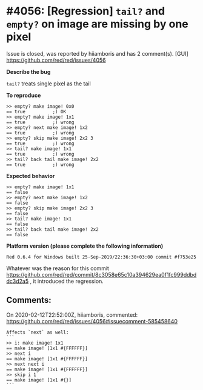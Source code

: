 
#4056: [Regression] `tail?` and `empty?` on image are missing by one pixel
================================================================================
Issue is closed, was reported by hiiamboris and has 2 comment(s).
[GUI]
<https://github.com/red/red/issues/4056>

**Describe the bug**

`tail?` treats single pixel as the tail

**To reproduce**
```
>> empty? make image! 0x0
== true          ;) OK
>> empty? make image! 1x1
== true          ;) wrong
>> empty? next make image! 1x2
== true          ;) wrong
>> empty? skip make image! 2x2 3
== true          ;) wrong
>> tail? make image! 1x1
== true          ;) wrong
>> tail? back tail make image! 2x2
== true          ;) wrong
```

**Expected behavior**
```
>> empty? make image! 1x1
== false
>> empty? next make image! 1x2
== false
>> empty? skip make image! 2x2 3
== false
>> tail? make image! 1x1
== false
>> tail? back tail make image! 2x2
== false
```

**Platform version (please complete the following information)**
```
Red 0.6.4 for Windows built 25-Sep-2019/22:36:30+03:00 commit #f753e25
```

Whatever was the reason for this commit https://github.com/red/red/commit/8c3058e65c10a394629ea0f1fc999ddbddc3d2a5 , it introduced the regression.



Comments:
--------------------------------------------------------------------------------

On 2020-02-12T22:52:00Z, hiiamboris, commented:
<https://github.com/red/red/issues/4056#issuecomment-585458640>

    Affects `next` as well:
    ```
    >> i: make image! 1x1
    == make image! [1x1 #{FFFFFF}]
    >> next i
    == make image! [1x1 #{FFFFFF}]
    >> next next i
    == make image! [1x1 #{FFFFFF}]
    >> skip i 1
    == make image! [1x1 #{}]
    ```


